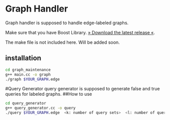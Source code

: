 # Graph Handler
Graph handler is supposed to handle edge-labeled graphs.

Make sure that you have Boost Library. 
[» Download the latest release «](https://www.boost.org/users/download/).

The make file is not included here. Will be added soon.

## installation
```bash
cd graph_maintenance
g++ main.cc -o graph 
./graph $YOUR_GRAPH.edge
```

#Query Generator 
query generator is supposed to generate false and true queries for labeled graphs. 
##How to use
```bash
cd query_generator
g++ query_generator.cc -o query
./query $YOUR_GRAPH.edge  <k: number of query sets>  <l: number of queries per set per true or false> <k numbers denoting number of labels per query>
```
